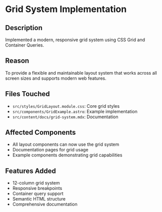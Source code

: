 # Grid System Implementation

## Description
Implemented a modern, responsive grid system using CSS Grid and Container Queries.

## Reason
To provide a flexible and maintainable layout system that works across all screen sizes and supports modern web features.

## Files Touched
- `src/styles/GridLayout.module.css`: Core grid styles
- `src/components/GridExample.astro`: Example implementation
- `src/content/docs/grid-system.mdx`: Documentation

## Affected Components
- All layout components can now use the grid system
- Documentation pages for grid usage
- Example components demonstrating grid capabilities

## Features Added
- 12-column grid system
- Responsive breakpoints
- Container query support
- Semantic HTML structure
- Comprehensive documentation 